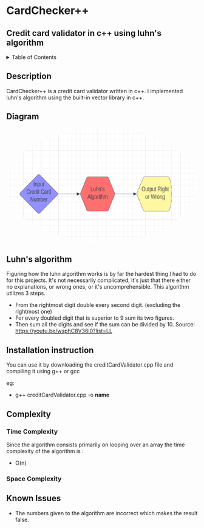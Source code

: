 # CardChecker++

## Credit card validator in c++ using luhn's algorithm

<!-- TABLE OF CONTENTS -->
<details>
  <summary>Table of Contents</summary>
  <ol>
    <li><a href="#description">Description</a></li>
    <li><a href="#diagram">Diagram</a></li>
    <li><a href="#luhn">Luhn</a></li>
    <li><a href="#installation">Installation</a></li>
    <li>
      <a href="#complexity">Complexity</a>
      <ul>
        <li><a href="#time">Time</a></li>
        <li><a href="#space">Space</a></li>
      </ul>
    </li>
    <li><a href="#issues">Issues</a></li>
  </ol>
</details>

## Description

CardChecker++ is a credit card validator written in c++. I implemented luhn's algorithm using the built-in vector library in c++.

## Diagram
  
 <a href="url"><img src="images/diagram.png" width="640" height="300" style="border-radius:90%"></a>

## Luhn's algorithm

Figuring how the luhn algorithm works is by far the hardest thing I had to do for this projects.
It's not necessarily complicated, it's just that there either no explanations, or wrong ones, or it's uncomprehensible.
This algorithm utilizes 3 steps.
  * From the rightmost digit double every second digit. (excluding the rightmost one)
  * For every doubled digit that is superior to 9 sum its two figures.
  * Then sum all the digits and see if the sum can be divided by 10.
Source: https://youtu.be/wsphC8V36i0?list=LL

## Installation instruction

You can use it by downloading the creditCardValidator.cpp file and compiling it using g++ or gcc

eg:
* g++ creditCardValidator.cpp -o **name**

## Complexity

  ### Time Complexity
  Since the algorithm consists primarily on looping over an array the time complexity of the algorithm is :
  * O(n)

  ### Space Complexity

## Known Issues

* The numbers given to the algorithm are incorrect which makes the result false.

